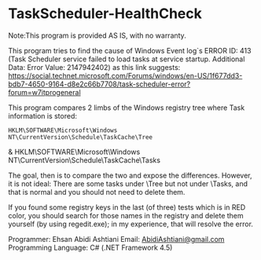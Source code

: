 TaskScheduler-HealthCheck
=========================
Note:This program is provided AS IS, with no warranty.

This program tries to find the cause of Windows Event log`s ERROR ID: 413 (Task Scheduler service failed to load tasks at service startup. Additional Data: Error Value: 2147942402)
as this link suggests:
https://social.technet.microsoft.com/Forums/windows/en-US/1f677dd3-bdb7-4650-9164-d8e2c66b7708/task-scheduler-error?forum=w7itprogeneral

This program compares 2 limbs of the Windows registry tree where Task information is stored:

    HKLM\SOFTWARE\Microsoft\Windows NT\CurrentVersion\Schedule\TaskCache\Tree
  & HKLM\SOFTWARE\Microsoft\Windows NT\CurrentVersion\Schedule\TaskCache\Tasks

The goal, then is to compare the two and expose the differences.  However, it is not ideal:  There are some tasks under \Tree but not under \Tasks, and that is normal and you should not need to delete them.

If you found some registry keys in the last (of three) tests which is in RED color, you should search for those names in the registry and delete them yourself (by using regedit.exe); in my experience, that will resolve the error.

Programmer: Ehsan Abidi Ashtiani
Email: AbidiAshtiani@gmail.com
Programming Language: C# (.NET Framework 4.5)
